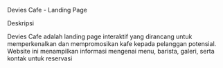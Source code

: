 Devies Cafe - Landing Page

Deskripsi

Devies Cafe adalah landing page interaktif yang dirancang untuk memperkenalkan dan mempromosikan kafe kepada pelanggan potensial. Website ini menampilkan informasi mengenai menu, barista, galeri, serta kontak untuk reservasi
